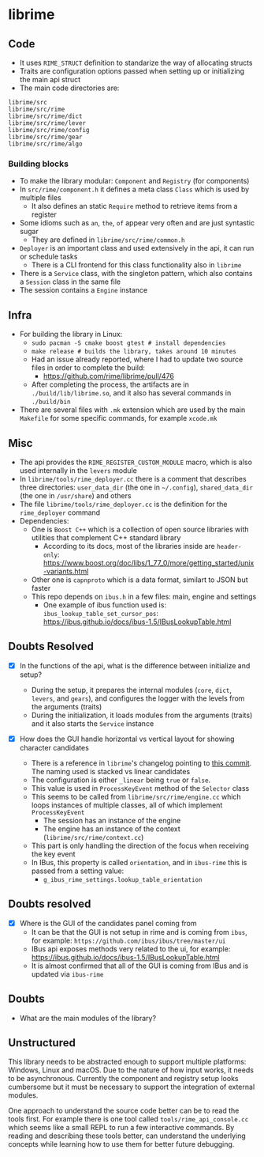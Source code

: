 # librime

## Code

- It uses `RIME_STRUCT` definition to standarize the way of allocating structs
- Traits are configuration options passed when setting up or initializing the main api struct
- The main code directories are:

```
librime/src
librime/src/rime
librime/src/rime/dict
librime/src/rime/lever
librime/src/rime/config
librime/src/rime/gear
librime/src/rime/algo
```

### Building blocks

- To make the library modular: `Component` and `Registry` (for components)
- In `src/rime/component.h` it defines a meta class `Class` which is used by multiple files
    - It also defines an static `Require` method to retrieve items from a register
- Some idioms such as `an`, `the`, `of` appear very often and are just syntastic sugar
    - They are defined in `librime/src/rime/common.h`
- `Deployer` is an important class and used extensively in the api, it can run or schedule tasks
    - There is a CLI frontend for this class functionality also in `librime`
- There is a `Service` class, with the singleton pattern, which also contains a `Session` class in the same file
- The session contains a `Engine` instance

## Infra

- For building the library in Linux:
    - `sudo pacman -S cmake boost gtest # install dependencies`
    - `make release # builds the library, takes around 10 minutes`
    - Had an issue already reported, where I had to update two source files in order to complete the build:
        - https://github.com/rime/librime/pull/476
    - After completing the process, the artifacts are in `./build/lib/librime.so`, and it also has several commands in `./build/bin`
- There are several files with `.mk` extension which are used by the main `Makefile` for some specific commands, for example `xcode.mk`

## Misc

- The api provides the `RIME_REGISTER_CUSTOM_MODULE` macro, which is also used internally in the `levers` module
- In `librime/tools/rime_deployer.cc` there is a comment that describes three directories: `user_data_dir` (the one in `~/.config`), `shared_data_dir` (the one in `/usr/share`) and others
- The file `librime/tools/rime_deployer.cc` is the definition for the `rime_deployer` command
- Dependencies:
    - One is `Boost C++` which is a collection of open source libraries with utilities that complement C++ standard library
        - According to its docs, most of the libraries inside are `header-only`: https://www.boost.org/doc/libs/1_77_0/more/getting_started/unix-variants.html
    - Other one is `capnproto` which is a data format, similart to JSON but faster
    - This repo depends on `ibus.h` in a few files: main, engine and settings
        - One example of ibus function used is: `ibus_lookup_table_set_cursor_pos`: https://ibus.github.io/docs/ibus-1.5/IBusLookupTable.html

## Doubts Resolved

- [x] In the functions of the api, what is the difference between initialize and setup?
    - During the setup, it prepares the internal modules (`core`, `dict`, `levers`, and `gears`), and configures the logger with the levels from the arguments (traits)
    - During the initialization, it loads modules from the arguments (traits) and it also starts the `Service` instance

- [x] How does the GUI handle horizontal vs vertical layout for showing character candidates
    - There is a reference in `librime`'s changelog pointing to [this commit](https://github.com/rime/librime/commit/c498f71). The naming used is stacked vs linear candidates
    - The configuration is either `_linear` being `true` or `false`.
    - This value is used in `ProcessKeyEvent` method of the `Selector` class
    - This seems to be called from `librime/src/rime/engine.cc`  which loops instances of multiple classes, all of which implement `ProcessKeyEvent`
        - The session has an instance of the engine
        - The engine has an instance of the context (`librime/src/rime/context.cc`)
    - This part is only handling the direction of the focus when receiving the key event
    - In IBus, this property is called `orientation`, and in `ibus-rime` this is passed from a setting value:
        - `g_ibus_rime_settings.lookup_table_orientation`

## Doubts resolved

- [x] Where is the GUI of the candidates panel coming from
    - It can be that the GUI is not setup in rime and is coming from `ibus`, for example: `https://github.com/ibus/ibus/tree/master/ui`
    - IBus api exposes methods very related to the ui, for example: https://ibus.github.io/docs/ibus-1.5/IBusLookupTable.html
    - It is almost confirmed that all of the GUI is coming from IBus and is updated via `ibus-rime`

## Doubts

- What are the main modules of the library?

## Unstructured

This library needs to be abstracted enough to support multiple platforms: Windows, Linux and macOS. Due to the nature of how input works, it needs to be asynchronous. Currently the component and registry setup looks cumbersome but it must be necessary to support the integration of external modules.

One approach to understand the source code better can be to read the tools first. For example there is one tool called `tools/rime_api_console.cc` which seems like a small REPL to run a few interactive commands. By reading and describing these tools better, can understand the underlying concepts while learning how to use them for better future debugging.
